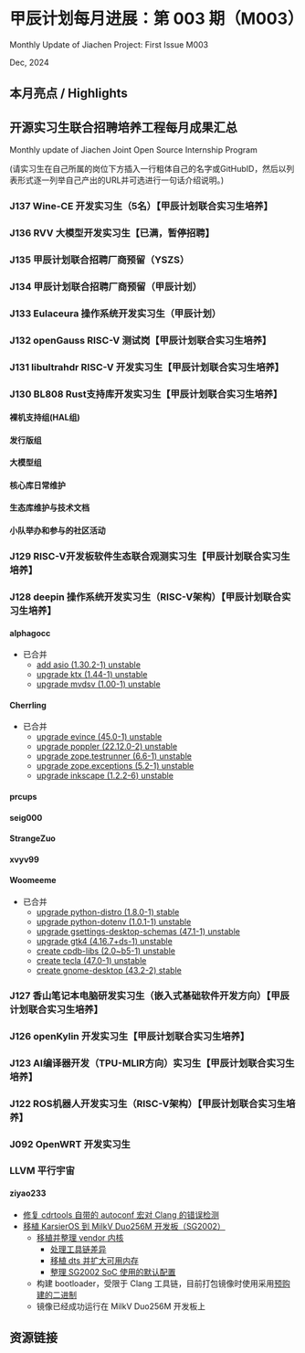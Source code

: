 # 甲辰计划每月进展：第 003 期（M003）

Monthly Update of Jiachen Project: First Issue M003

Dec, 2024

## 本月亮点 / Highlights

## 开源实习生联合招聘培养工程每月成果汇总

Monthly update of Jiachen Joint Open Source Internship Program

(请实习生在自己所属的岗位下方插入一行粗体自己的名字或GitHubID，然后以列表形式逐一列举自己产出的URL并可选进行一句话介绍说明。)

### J137  Wine-CE 开发实习生（5名）【甲辰计划联合实习生培养】

### J136 RVV 大模型开发实习生【已满，暂停招聘】

### J135 甲辰计划联合招聘厂商预留（YSZS）

### J134 甲辰计划联合招聘厂商预留（甲辰计划）

### J133 Eulaceura 操作系统开发实习生（甲辰计划）

### J132 openGauss RISC-V 测试岗【甲辰计划联合实习生培养】

### J131 libultrahdr RISC-V 开发实习生【甲辰计划联合实习生培养】

### J130 BL808 Rust支持库开发实习生【甲辰计划联合实习生培养】

#### 裸机支持组(HAL组)

#### 发行版组

#### 大模型组

#### 核心库日常维护

#### 生态库维护与技术文档

#### 小队举办和参与的社区活动

### J129 RISC-V开发板软件生态联合观测实习生【甲辰计划联合实习生培养】

### J128 deepin 操作系统开发实习生（RISC-V架构）【甲辰计划联合实习生培养】

#### alphagocc

* 已合并
   * [add asio (1.30.2-1) unstable](https://github.com/deepin-community/asio/pull/1)
   * [upgrade ktx (1.44-1) unstable](https://github.com/deepin-community/ktx/pull/2)
   * [upgrade mvdsv (1.00-1) unstable](https://github.com/deepin-community/mvdsv/pull/1)

#### Cherrling

* 已合并
  * [upgrade evince (45.0-1) unstable](https://github.com/deepin-community/evince/pull/1)
  * [upgrade poppler (22.12.0-2) unstable](https://github.com/deepin-community/poppler/pull/2)
  * [upgrade zope.testrunner (6.6-1) unstable](https://github.com/deepin-community/zope.testrunner/pull/3)
  * [upgrade zope.exceptions (5.2-1) unstable](https://github.com/deepin-community/zope.exceptions/pull/3)
  * [upgrade inkscape (1.2.2-6) unstable](https://github.com/deepin-community/inkscape/pull/4)



#### prcups

#### seig000

#### StrangeZuo

#### xvyv99

#### Woomeeme

* 已合并
  * [upgrade python-distro (1.8.0-1) stable](https://github.com/deepin-community/python-distro/pull/1)
  * [upgrade python-dotenv (1.0.1-1) unstable](https://github.com/deepin-community/python-dotenv/pull/1)
  * [upgrade gsettings-desktop-schemas (47.1-1) unstable](https://github.com/deepin-community/gsettings-desktop-schemas/pull/3)
  * [upgrade gtk4 (4.16.7+ds-1) unstable](https://github.com/deepin-community/gtk4/pull/5)
  * [create cpdb-libs (2.0~b5-1) unstable](https://github.com/deepin-community/cpdb-libs/pull/2)
  * [create tecla (47.0-1) unstable](https://github.com/deepin-community/tecla/pull/1)
  * [create gnome-desktop (43.2-2) stable](https://github.com/deepin-community/gnome-desktop/pull/2)

### J127 香山笔记本电脑研发实习生（嵌入式基础软件开发方向）【甲辰计划联合实习生培养】

### J126 openKylin 开发实习生【甲辰计划联合实习生培养】

### J123 AI编译器开发（TPU-MLIR方向）实习生【甲辰计划联合实习生培养】

### J122 ROS机器人开发实习生（RISC-V架构）【甲辰计划联合实习生培养】

### J092 OpenWRT 开发实习生

### LLVM 平行宇宙

#### ziyao233

- [修复 cdrtools 自带的 autoconf 宏对 Clang 的错误检测](https://gitee.com/karsier/yocto-meta-openeuler/commit/5aa81d655ca13cacdcc2a17402aa4c7f84b5faaa)
- [移植 KarsierOS 到 MilkV Duo256M 开发板（SG2002）](https://gitee.com/karsier/yocto-meta-openeuler/commit/2be9d86756a6a3b9deaba3160a063307ccd959fd)
  - [移植并整理 vendor 内核](https://gitee.com/ziyao233/duo-linux-5.10)
    - [处理工具链差异](https://gitee.com/ziyao233/duo-linux-5.10/commit/05dc6a6a6966723d3665f1ca48fd778279f19ffe)
    - [移植 dts 并扩大可用内存](https://gitee.com/ziyao233/duo-linux-5.10/commit/1fa5336dbd9c568016e0576470834d232f8b65ae)
    - [整理 SG2002 SoC 使用的默认配置](https://gitee.com/ziyao233/duo-linux-5.10/commit/cf180bbfabeb4a8172702ee1e3f6bc93f51e1b7d)
  - 构建 bootloader，受限于 Clang 工具链，目前打包镜像时使用采用[预购建的二进制](https://gitee.com/ziyao233/duo-bootloader-binary/commits/e29b4fed54e866217f654a9056834b661e989a5b)
  - 镜像已经成功运行在 MilkV Duo256M 开发板上

## 资源链接
